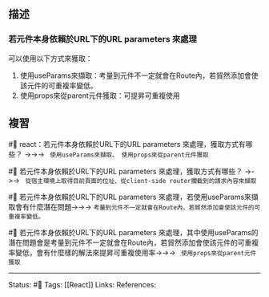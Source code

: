 ## 描述


### 若元件本身依賴於URL下的URL parameters 來處理
可以使用以下方式來獲取：
1. 使用useParams來擷取：考量到元件不一定就會在Route內，若貿然添加會使該元件的可重複率變低。
2. 使用props來從parent元件獲取：可提昇可重複使用



## 複習

#🧠 react：若元件本身依賴於URL下的URL parameters 來處理，獲取方式有哪些？ ->->-> ` 使用useParams來擷取、 使用props來從parent元件獲取`
<!--SR:!2023-02-13,47,250-->

#🧠 若元件本身依賴於URL下的URL parameters 來處理，獲取方式有哪些？ ->->-> ` 從宿主環境上取得目前頁面的位址、從client-side router攔截到的請求內容來擷取`
<!--SR:!2023-02-13,47,250-->

#🧠 若元件本身依賴於URL下的URL parameters 來處理，若使用useParams來擷取會有什麼潛在問題->->-> `考量到元件不一定就會在Route內，若貿然添加會使該元件的可重複率變低。`
<!--SR:!2023-03-06,62,250-->

#🧠 若元件本身依賴於URL下的URL parameters 來處理，其中使用useParams的潛在問題會是考量到元件不一定就會在Route內，若貿然添加會使該元件的可重複率變低，會有什麼樣的解法來提昇可重複使用率->->-> ` 使用props來從parent元件獲取`
<!--SR:!2023-03-23,72,250-->

---
Status: #🌱 
Tags:
[[React]]
Links:
References: